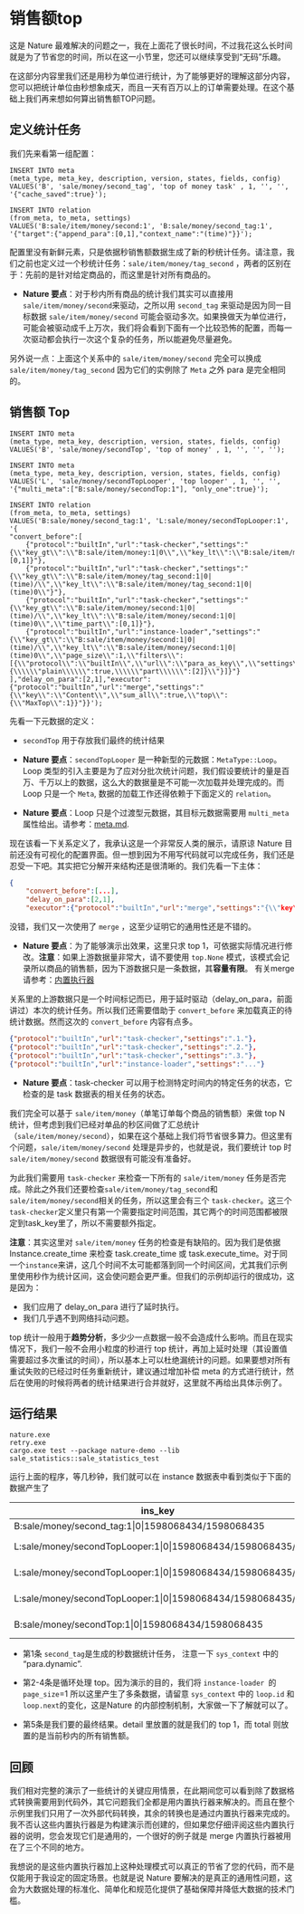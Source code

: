 # 销售额top

这是 Nature 最难解决的问题之一，我在上面花了很长时间，不过我花这么长时间就是为了节省您的时间，所以在这一小节里，您还可以继续享受到“无码”乐趣。

在这部分内容里我们还是用秒为单位进行统计，为了能够更好的理解这部分内容，您可以把统计单位由秒想象成天，而且一天有百万以上的订单需要处理。在这个基础上我们再来想如何算出销售额TOP问题。

## 定义统计任务

我们先来看第一组配置：

```mssql
INSERT INTO meta
(meta_type, meta_key, description, version, states, fields, config)
VALUES('B', 'sale/money/second_tag', 'top of money task' , 1, '', '', '{"cache_saved":true}');

INSERT INTO relation
(from_meta, to_meta, settings)
VALUES('B:sale/item/money/second:1', 'B:sale/money/second_tag:1', '{"target":{"append_para":[0,1],"context_name":"(time)"}}');
```

配置里没有新鲜元素，只是依据秒销售额数据生成了新的秒统计任务。请注意，我们之前也定义过一个秒统计任务：`sale/item/money/tag_second` ，两者的区别在于：先前的是针对给定商品的，而这里是针对所有商品的。

- **Nature 要点**：对于秒内所有商品的统计我们其实可以直接用`sale/item/money/second`来驱动，之所以用 `second_tag` 来驱动是因为同一目标数据 `sale/item/money/second` 可能会驱动多次。如果换做天为单位进行，可能会被驱动成千上万次，我们将会看到下面有一个比较恐怖的配置，而每一次驱动都会执行一次这个复杂的任务，所以能避免尽量避免。

另外说一点：上面这个关系中的 `sale/item/money/second` 完全可以换成 `sale/item/money/tag_second` 因为它们的实例除了 `Meta` 之外 para 是完全相同的。

## 销售额 Top

```mysql
INSERT INTO meta
(meta_type, meta_key, description, version, states, fields, config)
VALUES('B', 'sale/money/secondTop', 'top of money' , 1, '', '', '');

INSERT INTO meta
(meta_type, meta_key, description, version, states, fields, config)
VALUES('L', 'sale/money/secondTopLooper', 'top looper' , 1, '', '', '{"multi_meta":["B:sale/money/secondTop:1"], "only_one":true}');

INSERT INTO relation
(from_meta, to_meta, settings)
VALUES('B:sale/money/second_tag:1', 'L:sale/money/secondTopLooper:1', '{
"convert_before":[
    {"protocol":"builtIn","url":"task-checker","settings":"{\\"key_gt\\":\\"B:sale/item/money:1|0\\",\\"key_lt\\":\\"B:sale/item/money:1|1\\",\\"time_part\\":[0,1]}"},
    {"protocol":"builtIn","url":"task-checker","settings":"{\\"key_gt\\":\\"B:sale/item/money/tag_second:1|0|(time)/\\",\\"key_lt\\":\\"B:sale/item/money/tag_second:1|0|(time)0\\"}"},
    {"protocol":"builtIn","url":"task-checker","settings":"{\\"key_gt\\":\\"B:sale/item/money/second:1|0|(time)/\\",\\"key_lt\\":\\"B:sale/item/money/second:1|0|(time)0\\",\\"time_part\\":[0,1]}"},
    {"protocol":"builtIn","url":"instance-loader","settings":"{\\"key_gt\\":\\"B:sale/item/money/second:1|0|(time)/\\",\\"key_lt\\":\\"B:sale/item/money/second:1|0|(time)0\\",\\"page_size\\":1,\\"filters\\":[{\\"protocol\\":\\"builtIn\\",\\"url\\":\\"para_as_key\\",\\"settings\\":\\"{\\\\\\"plain\\\\\\":true,\\\\\\"part\\\\\\":[2]}\\"}]}"}
],"delay_on_para":[2,1],"executor":{"protocol":"builtIn","url":"merge","settings":"{\\"key\\":\\"Content\\",\\"sum_all\\":true,\\"top\\":{\\"MaxTop\\":1}}"}}');
```

先看一下元数据的定义：

-  `secondTop` 用于存放我们最终的统计结果

- **Nature 要点**：`secondTopLooper` 是一种新型的元数据：`MetaType::Loop`。Loop 类型的引入主要是为了应对分批次统计问题，我们假设要统计的量是百万、千万以上的数据，这么大的数据量是不可能一次加载并处理完成的。而 Loop 只是一个 `Meta`, 数据的加载工作还得依赖于下面定义的 `relation`。
- **Nature 要点**：Loop 只是个过渡型元数据，其目标元数据需要用 `multi_meta`属性给出。请参考：[meta.md](https://github.com/llxxbb/Nature/blob/master/doc/ZH/help/meta.md).

现在该看一下关系定义了，我承认这是一个非常反人类的展示，请原谅 Nature 目前还没有可视化的配置界面。但一想到因为不用写代码就可以完成任务，我们还是忍受一下吧。其实把它分解开来结构还是很清晰的。我们先看一下主体：

```json
{
	"convert_before":[...],
    "delay_on_para":[2,1],
    "executor":{"protocol":"builtIn","url":"merge","settings":"{\\"key\\":\\"Content\\",\\"sum_all\\":true,\\"top\\":{\\"MaxTop\\":1}}"}}
```

没错，我们又一次使用了 `merge` ，这至少证明它的通用性还是不错的。

- **Nature 要点**：为了能够演示出效果，这里只求 top 1，可依据实际情况进行修改。**注意**：如果上游数据量非常大，请不要使用 `top.None` 模式，该模式会记录所以商品的销售额，因为下游数据只是一条数据，其**容量有限**。 有关merge 请参考：[内置执行器](https://github.com/llxxbb/Nature/blob/master/doc/ZH/help/built-in.md)

关系里的上游数据只是一个时间标记而已，用于延时驱动（delay_on_para，前面讲过）本次的统计任务。所以我们还需要借助于 `convert_before` 来加载真正的待统计数据。然而这次的 `convert_before` 内容有点多。

```json
{"protocol":"builtIn","url":"task-checker","settings":".1."},
{"protocol":"builtIn","url":"task-checker","settings":".2."},
{"protocol":"builtIn","url":"task-checker","settings":".3."},
{"protocol":"builtIn","url":"instance-loader","settings":"..."}
```

- **Nature 要点**：task-checker 可以用于检测特定时间内的特定任务的状态，它检查的是 task 数据表的相关任务的状态。

我们完全可以基于 `sale/item/money`（单笔订单每个商品的销售额）来做 top N 统计，但考虑到我们已经对单品的秒区间做了汇总统计（`sale/item/money/second`），如果在这个基础上我们将节省很多算力。但这里有个问题，`sale/item/money/second` 处理是异步的，也就是说，我们要统计 top 时`sale/item/money/second` 数据很有可能没有准备好。

为此我们需要用 `task-checker` 来检查一下所有的 `sale/item/money` 任务是否完成。除此之外我们还要检查`sale/item/money/tag_second`和`sale/item/money/second`相关的任务，所以这里会有三个 `task-checker`。这三个 `task-checker`定义里只有第一个需要指定时间范围，其它两个的时间范围都被限定到task_key里了，所以不需要额外指定。

**注意**：其实这里对 `sale/item/money` 任务的检查是有缺陷的。因为我们是依据 Instance.create_time 来检查 task.create_time 或 task.execute_time。对于同一个`instance`来讲，这几个时间不太可能都落到同一个时间区间，尤其我们示例里使用秒作为统计区间，这会使问题会更严重。但我们的示例却运行的很成功，这是因为：

- 我们应用了 delay_on_para 进行了延时执行。
- 我们几乎遇不到网络抖动问题。

 top 统计一般用于**趋势分析**，多少少一点数据一般不会造成什么影响。而且在现实情况下，我们一般不会用小粒度的秒进行 top 统计，再加上延时处理（其设置值需要超过多次重试的时间），所以基本上可以杜绝漏统计的问题。如果要想对所有重试失败的已经过时任务重新统计，建议通过增加补偿 meta 的方式进行统计，然后在使用的时候将两者的统计结果进行合并就好，这里就不再给出具体示例了。

## 运行结果

```shell
nature.exe
retry.exe
cargo.exe test --package nature-demo --lib sale_statistics::sale_statistics_test
```

运行上面的程序，等几秒钟，我们就可以在 instance 数据表中看到类似于下面的数据产生了

| ins_key                                                    | content                            | sys_context                                                  |
| ---------------------------------------------------------- | ---------------------------------- | ------------------------------------------------------------ |
| B:sale/money/second_tag:1\|0\|1598068434/1598068435        |                                    | {"para.dynamic":"[[\"(time)\",\"1598068434/1598068435\"]]"}  |
| L:sale/money/secondTopLooper:1\|0\|1598068434/1598068435/1 | {"detail":{"1":7000},"total":7000} | {"loop.task":"{...},"loop.id":"1","loop.next":"B:sale/item/money/second:1\|0\|1598068434/1598068435/1\|0"} |
| L:sale/money/secondTopLooper:1\|0\|1598068434/1598068435/2 | {"detail":{"1":7000},"total":7300} | {"loop.task":"{...},"loop.id":"2","loop.next":"B:sale/item/money/second:1\|0\|1598068434/1598068435/2\|0"} |
| L:sale/money/secondTopLooper:1\|0\|1598068434/1598068435/3 | {"detail":{"1":7000},"total":7311} | {"loop.task":"{...},"loop.id":"3","loop.next":"B:sale/item/money/second:1\|0\|1598068434/1598068435/2\|0"} |
| B:sale/money/secondTop:1\|0\|1598068434/1598068435         | {"detail":{"1":7000},"total":7311} |                                                              |

- 第1条 `second_tag`是生成的秒数据统计任务， 注意一下 `sys_context` 中的 “para.dynamic”.

- 第2-4条是循环处理 top。因为演示的目的，我们将 `instance-loader `的 `page_size`=1 所以这里产生了多条数据，请留意 `sys_context` 中的 `loop.id` 和  `loop.next`的变化，这是Nature 的内部控制机制，大家做一下了解就可以了。
- 第5条是我们要的最终结果。detail 里放置的就是我们的 top 1，而 total 则放置的是当前秒内的所有销售额。

## 回顾

我们相对完整的演示了一些统计的关键应用情景，在此期间您可以看到除了数据格式转换需要用到代码外，其它问题我们全都是用内置执行器来解决的。而且在整个示例里我们只用了一次外部代码转换，其余的转换也是通过内置执行器来完成的。我不否认这些内置执行器是为构建演示而创建的，但如果您仔细评阅这些内置执行器的说明，您会发现它们是通用的，一个很好的例子就是 merge 内置执行器被用在了三个不同的地方。

我想说的是这些内置执行器加上这种处理模式可以真正的节省了您的代码，而不是仅能用于我设定的固定场景。也就是说 Nature 要解决的是真正的通用性问题，这会为大数据处理的标准化、简单化和规范化提供了基础保障并降低大数据的技术门槛。

